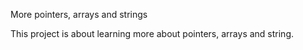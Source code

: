 More pointers, arrays and strings

This project is about learning more about pointers, arrays and string.